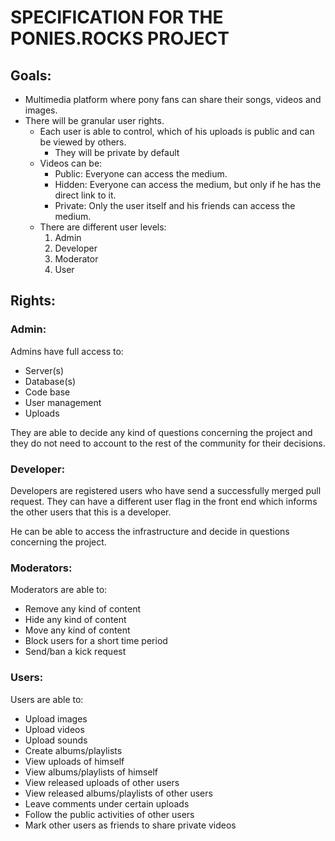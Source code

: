 SPECIFICATION FOR THE PONIES.ROCKS PROJECT
==========================================

Goals:
------

- Multimedia platform where pony fans can share their songs, videos and images.
- There will be granular user rights.
  - Each user is able to control, which of his uploads is public and can be viewed by others.
    - They will be private by default
  - Videos can be:
    - Public:  Everyone can access the medium.
    - Hidden:  Everyone can access the medium, but only if he has the direct link to it.
    - Private: Only the user itself and his friends can access the medium.
  - There are different user levels:
    1. Admin
    2. Developer
    2. Moderator
    3. User



Rights:
-------


### Admin:

Admins have full access to:
- Server(s)
- Database(s)
- Code base
- User management
- Uploads

They are able to decide any kind of questions concerning the project and they do not need to account to the rest of the community for their decisions.


### Developer:

Developers are registered users who have send a successfully merged pull request.
They can have a different user flag in the front end which informs the other users that this is a developer.

He can be able to access the infrastructure and decide in questions concerning the project.


### Moderators:

Moderators are able to:

- Remove any kind of content
- Hide any kind of content
- Move any kind of content
- Block users for a short time period
- Send/ban a kick request


### Users:

Users are able to:
- Upload images
- Upload videos
- Upload sounds
- Create albums/playlists
- View uploads of himself
- View albums/playlists of himself
- View released uploads of other users
- View released albums/playlists of other users
- Leave comments under certain uploads
- Follow the public activities of other users
- Mark other users as friends to share private videos
